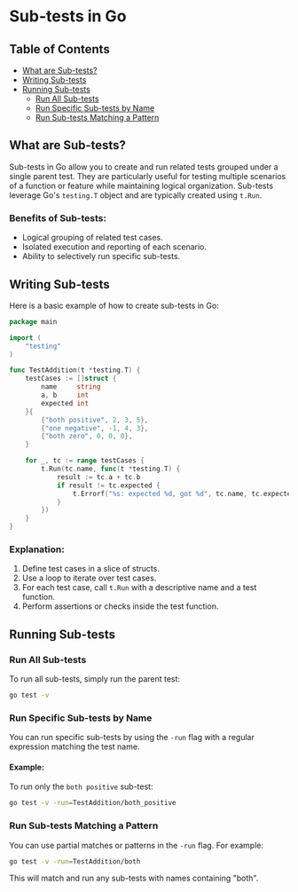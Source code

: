 # Sub-tests in Go

## Table of Contents
- [What are Sub-tests?](#what-are-sub-tests)
- [Writing Sub-tests](#writing-sub-tests)
- [Running Sub-tests](#running-sub-tests)
  - [Run All Sub-tests](#run-all-sub-tests)
  - [Run Specific Sub-tests by Name](#run-specific-sub-tests-by-name)
  - [Run Sub-tests Matching a Pattern](#run-sub-tests-matching-a-pattern)

## What are Sub-tests?
Sub-tests in Go allow you to create and run related tests grouped under a single parent test. They are particularly useful for testing multiple scenarios of a function or feature while maintaining logical organization. Sub-tests leverage Go's `testing.T` object and are typically created using `t.Run`.

### Benefits of Sub-tests:
- Logical grouping of related test cases.
- Isolated execution and reporting of each scenario.
- Ability to selectively run specific sub-tests.

## Writing Sub-tests
Here is a basic example of how to create sub-tests in Go:

```go
package main

import (
    "testing"
)

func TestAddition(t *testing.T) {
    testCases := []struct {
        name     string
        a, b     int
        expected int
    }{
        {"both positive", 2, 3, 5},
        {"one negative", -1, 4, 3},
        {"both zero", 0, 0, 0},
    }

    for _, tc := range testCases {
        t.Run(tc.name, func(t *testing.T) {
            result := tc.a + tc.b
            if result != tc.expected {
                t.Errorf("%s: expected %d, got %d", tc.name, tc.expected, result)
            }
        })
    }
}
```

### Explanation:
1. Define test cases in a slice of structs.
2. Use a loop to iterate over test cases.
3. For each test case, call `t.Run` with a descriptive name and a test function.
4. Perform assertions or checks inside the test function.

## Running Sub-tests

### Run All Sub-tests
To run all sub-tests, simply run the parent test:

```bash
go test -v
```

### Run Specific Sub-tests by Name
You can run specific sub-tests by using the `-run` flag with a regular expression matching the test name.

#### Example:
To run only the `both positive` sub-test:

```bash
go test -v -run=TestAddition/both_positive
```

### Run Sub-tests Matching a Pattern
You can use partial matches or patterns in the `-run` flag. For example:

```bash
go test -v -run=TestAddition/both
```
This will match and run any sub-tests with names containing "both".

